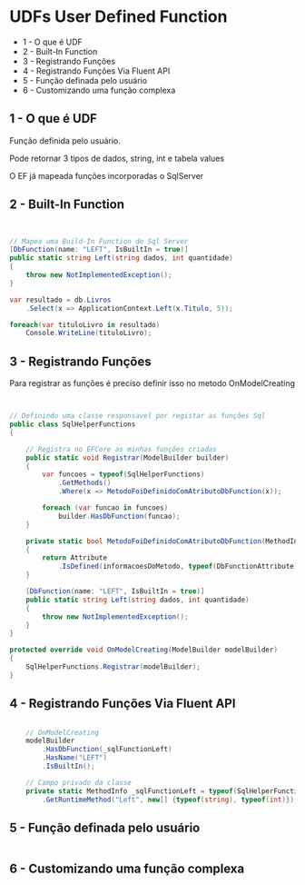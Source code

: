 # UDFs User Defined Function

* 1 - O que é UDF
* 2 - Built-In Function
* 3 - Registrando Funções
* 4 - Registrando Funções Via Fluent API
* 5 - Função definada pelo usuário
* 6 - Customizando uma função complexa


## 1 - O que é UDF

Função definida pelo usuário.

Pode retornar 3 tipos de dados, string, int e tabela values

O EF já mapeada funções incorporadas o SqlServer

## 2 - Built-In Function

```c#


// Mapea uma Build-In Function do Sql Server
[DbFunction(name: "LEFT", IsBuiltIn = true)]
public static string Left(string dados, int quantidade)
{
    throw new NotImplementedException();
}

var resultado = db.Livros
    .Select(x => ApplicationContext.Left(x.Titulo, 5));

foreach(var tituloLivro in resultado)
    Console.WriteLine(tituloLivro);

```


## 3 - Registrando Funções

Para registrar as funções é preciso definir isso no metodo OnModelCreating

```c#


// Definindo uma classe responsavel por registar as funções Sql
public class SqlHelperFunctions
{

    // Registra no EFCore as minhas funções criadas
    public static void Registrar(ModelBuilder builder)
    {
        var funcoes = typeof(SqlHelperFunctions)
            .GetMethods()
            .Where(x => MetodoFoiDefinidoComAtributoDbFunction(x));

        foreach (var funcao in funcoes)
            builder.HasDbFunction(funcao);
    }

    private static bool MetodoFoiDefinidoComAtributoDbFunction(MethodInfo informacoesDoMetodo)
    {
        return Attribute
            .IsDefined(informacoesDoMetodo, typeof(DbFunctionAttribute));
    }

    [DbFunction(name: "LEFT", IsBuiltIn = true)]
    public static string Left(string dados, int quantidade)
    {
        throw new NotImplementedException();
    }
}

protected override void OnModelCreating(ModelBuilder modelBuilder)
{    
    SqlHelperFunctions.Registrar(modelBuilder);
}

```



## 4 - Registrando Funções Via Fluent API

```c#

    // OnModelCreating
    modelBuilder
        .HasDbFunction(_sqlFunctionLeft)
        .HasName("LEFT")
        .IsBuiltIn();    

    // Campo privado da classe
    private static MethodInfo _sqlFunctionLeft = typeof(SqlHelperFunctions)
        .GetRuntimeMethod("Left", new[] {typeof(string), typeof(int)});


```


## 5 - Função definada pelo usuário

```c#
```


## 6 - Customizando uma função complexa

```c#
```


